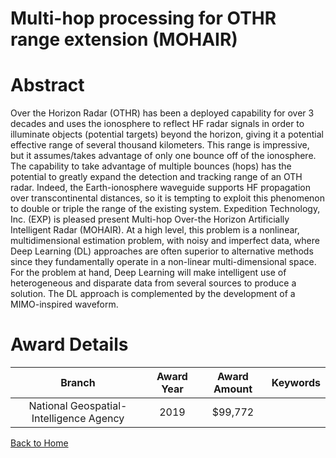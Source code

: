 
Multi-hop processing for OTHR range extension (MOHAIR)
======================================================

# Abstract


Over the Horizon Radar (OTHR) has been a deployed capability for over 3 decades and uses the ionosphere to reflect HF radar signals in order to illuminate objects (potential targets) beyond the horizon, giving it a potential effective range of several thousand kilometers. This range is impressive, but it assumes/takes advantage of only one bounce off of the ionosphere. The capability to take advantage of multiple bounces (hops) has the potential to greatly expand the detection and tracking range of an OTH radar. Indeed, the Earth-ionosphere waveguide supports HF propagation over transcontinental distances, so it is tempting to exploit this phenomenon to double or triple the range of the existing system. Expedition Technology, Inc. (EXP) is pleased present Multi-hop Over-the Horizon Artificially Intelligent Radar (MOHAIR). At a high level, this problem is a nonlinear, multidimensional estimation problem, with noisy and imperfect data, where Deep Learning (DL) approaches are often superior to alternative methods since they fundamentally operate in a non-linear multi-dimensional space. For the problem at hand, Deep Learning will make intelligent use of heterogeneous and disparate data from several sources to produce a solution. The DL approach is complemented by the development of a MIMO-inspired waveform.  

# Award Details

|Branch|Award Year|Award Amount|Keywords|
| :---: | :---: | :---: | :---: |
|National Geospatial-Intelligence Agency|2019|$99,772||
  
  


[Back to Home](https://github.com/chrischow/dod_sbir_awards/Reports/JH/#2260)